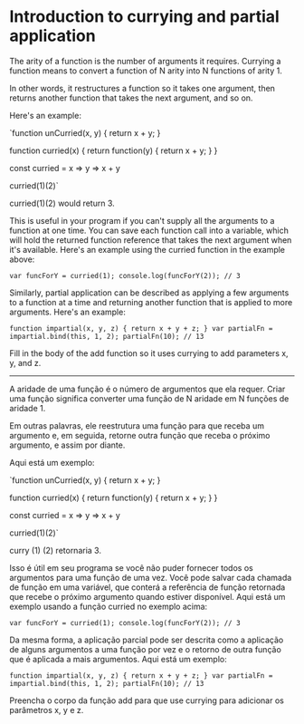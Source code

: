 # Introduction to currying and partial application

The arity of a function is the number of arguments it requires. Currying a function means to convert a function of N arity into N functions of arity 1.

In other words, it restructures a function so it takes one argument, then returns another function that takes the next argument, and so on.

Here's an example:

`function unCurried(x, y) {
  return x + y;
}

function curried(x) {
  return function(y) {
    return x + y;
  }
}

const curried = x => y => x + y

curried(1)(2)`

curried(1)(2) would return 3.

This is useful in your program if you can't supply all the arguments to a function at one time. You can save each function call into a variable, which will hold the returned function reference that takes the next argument when it's available. Here's an example using the curried function in the example above:

`var funcForY = curried(1);
console.log(funcForY(2)); // 3`

Similarly, partial application can be described as applying a few arguments to a function at a time and returning another function that is applied to more arguments. Here's an example:

`function impartial(x, y, z) {
  return x + y + z;
}
var partialFn = impartial.bind(this, 1, 2);
partialFn(10); // 13`

Fill in the body of the add function so it uses currying to add parameters x, y, and z.

---

A aridade de uma função é o número de argumentos que ela requer. Criar uma função significa converter uma função de N aridade em N funções de aridade 1.

Em outras palavras, ele reestrutura uma função para que receba um argumento e, em seguida, retorne outra função que receba o próximo argumento, e assim por diante.

Aqui está um exemplo:

`function unCurried(x, y) {
  return x + y;
}

function curried(x) {
  return function(y) {
    return x + y;
  }
}

const curried = x => y => x + y

curried(1)(2)`

curry (1) (2) retornaria 3.

Isso é útil em seu programa se você não puder fornecer todos os argumentos para uma função de uma vez. Você pode salvar cada chamada de função em uma variável, que conterá a referência de função retornada que recebe o próximo argumento quando estiver disponível. Aqui está um exemplo usando a função curried no exemplo acima:

`var funcForY = curried(1);
console.log(funcForY(2)); // 3`

Da mesma forma, a aplicação parcial pode ser descrita como a aplicação de alguns argumentos a uma função por vez e o retorno de outra função que é aplicada a mais argumentos. Aqui está um exemplo:

`function impartial(x, y, z) {
  return x + y + z;
}
var partialFn = impartial.bind(this, 1, 2);
partialFn(10); // 13`

Preencha o corpo da função add para que use currying para adicionar os parâmetros x, y e z. 